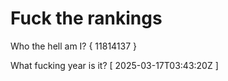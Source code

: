 # Fuck the rankings

Who the hell am I?
{ 11814137 }

What fucking year is it?
[ 2025-03-17T03:43:20Z ]
